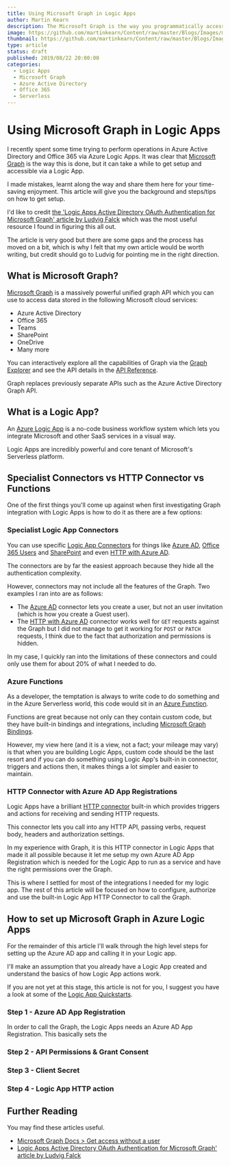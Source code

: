 ```yaml
---
title: Using Microsoft Graph in Logic Apps
author: Martin Kearn
description: The Microsoft Graph is the way you programmatically access data store din Azure Active Directory, Office 365 and a bunch of other Microsoft cloud services. Accessing the data in a Logic App is a very powerful way to use this rich API with no code. This article tells you how
image: https://github.com/martinkearn/Content/raw/master/Blogs/Images/microsoft-graph.png
thumbnail: https://github.com/martinkearn/Content/raw/master/Blogs/Images/microsoft-graph.png
type: article
status: draft
published: 2019/08/22 20:00:00
categories: 
  - Logic Apps
  - Microsoft Graph
  - Azure Active Directory
  - Office 365
  - Serverless
---
```


# Using Microsoft Graph in Logic Apps

I recently spent some time trying to perform operations in Azure Active Directory and Office 365 via Azure Logic Apps. It was clear that [Microsoft Graph](https://developer.microsoft.com/en-us/graph/) is the way this is done, but it can take a while to get setup and accessible via a Logic App. 

I made mistakes, learnt along the way and share them here for your time-saving enjoyment. This article will give you the background and steps/tips on how to get setup.

I'd like to credit [the 'Logic Apps Active Directory OAuth Authentication for Microsoft Graph' article by Ludvig Falck](https://blog.lfalck.se/logic-app-microsoft-graph-oauth/) which was the most useful resource I found in figuring this all out. 

The article is very good but there are some gaps and the process has moved on a bit, which is why I felt that my own article would be worth writing, but credit should go to Ludvig for pointing me in the right direction.

## What is Microsoft Graph?

[Microsoft Graph](https://developer.microsoft.com/en-us/graph/) is a massively powerful unified graph API which you can use to access data stored in the following Microsoft cloud services:

- Azure Active Directory
- Office 365
- Teams
- SharePoint
- OneDrive
- Many more

You can interactively explore all the capabilities of Graph via the [Graph Explorer](https://developer.microsoft.com/en-us/graph/graph-explorer) and see the API details in the [API Reference](https://docs.microsoft.com/en-us/graph/api/overview?view=graph-rest-1.0).

Graph replaces previously separate APIs such as the Azure Active Directory Graph API.

## What is a Logic App?

An [Azure Logic App](https://azure.microsoft.com/en-us/services/logic-apps/) is a no-code business workflow system which lets you integrate Microsoft and other SaaS services in a visual way.

Logic Apps are incredibly powerful and core tenant of Microsoft's Serverless platform.

## Specialist Connectors vs HTTP Connector vs Functions

One of the first things you'll come up against when first investigating Graph integration with Logic Apps is how to do it as there are a few options:

### Specialist Logic App Connectors

You can use specific [Logic App Connectors](https://docs.microsoft.com/en-us/azure/connectors/apis-list) for things like [Azure AD](https://docs.microsoft.com/en-gb/connectors/azuread/), [Office 365 Users](https://docs.microsoft.com/en-gb/connectors/office365users/) and [SharePoint](https://docs.microsoft.com/en-gb/connectors/sharepointonline/) and even [HTTP with Azure AD](https://docs.microsoft.com/en-us/connectors/webcontents/). 

The connectors are by far the easiest approach because they hide all the authentication complexity. 

However, connectors may not include all the features of the Graph. Two examples I ran into are as follows:

- The [Azure AD](https://docs.microsoft.com/en-gb/connectors/azuread/) connector lets you create a user, but not an user invitation (which is how you create a Guest user). 
- The [HTTP with Azure AD](https://docs.microsoft.com/en-us/connectors/webcontents/) connector works well for `GET` requests against the Graph but I did not manage to get it working for `POST` or `PATCH` requests, I think due to the fact that authorization and permissions is hidden.

In my case, I quickly ran into the limitations of these connectors and could only use them for about 20% of what I needed to do.

### Azure Functions

As a developer, the temptation is always to write code to do something and in the Azure Serverless world, this code would sit in an [Azure Function](https://azure.microsoft.com/en-gb/services/functions).

Functions are great because not only can they contain custom code, but they have built-in bindings and integrations, including [Microsoft Graph Bindings](https://docs.microsoft.com/en-gb/azure/azure-functions/functions-bindings-microsoft-graph). 

However, my view here (and it is a view, not a fact; your mileage may vary) is that when you are building Logic Apps, custom code should be the last resort and if you can do something using Logic App's built-in in connector, triggers and actions then, it makes things a lot simpler and easier to maintain.

### HTTP Connector with Azure AD App Registrations

Logic Apps have a brilliant [HTTP connector](https://docs.microsoft.com/en-us/azure/connectors/connectors-native-http) built-in which provides triggers and actions for receiving and sending HTTP requests.

This connector lets you call into any HTTP API, passing verbs, request body, headers and authorization settings.

In my experience with Graph, it is this HTTP connector in Logic Apps that made it all possible because it let me setup my own Azure AD App Registration which is needed for the Logic App to run as a service and have the right permissions over the Graph. 

This is where I settled for most of the integrations I needed for my logic app. The rest of this article will be focused on how to configure, authorize and use the built-in Logic App HTTP Connector to call the Graph.

## How to set up Microsoft Graph in Azure Logic Apps

For the remainder of this article I'll walk through the high level steps for setting up the Azure AD app and calling it in your Logic app.

I'll make an assumption that you already have a Logic App created and understand the basics of how Logic App actions work. 

If you are not yet at this stage, this article is not for you, I suggest you have a look at some of the [Logic App Quickstarts](https://docs.microsoft.com/en-us/azure/logic-apps/quickstart-create-first-logic-app-workflow).

### Step 1 - Azure AD App Registration

In order to call the Graph, the Logic Apps needs an Azure AD App Registration. This basically sets the  

### Step 2 - API Permissions & Grant Consent

### Step 3 - Client Secret

### Step 4 - Logic App HTTP action



## Further Reading

You may find these articles useful.

- [Microsoft Graph Docs > Get access without a user](https://developer.microsoft.com/en-us/graph/docs/concepts/auth_v2_service)
- [Logic Apps Active Directory OAuth Authentication for Microsoft Graph' article by Ludvig Falck](https://blog.lfalck.se/logic-app-microsoft-graph-oauth/) 